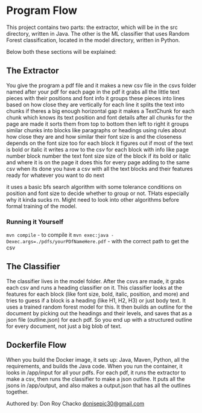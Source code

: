 # Program Flow

This project contains two parts: the extractor, which will be in the src directory, written in Java.
The other is the ML classifier that uses Random Forest classification, located in the model directory, written in Python.

Below both these sections will be explained:

## The Extractor
You give the program a pdf file and
it makes a new csv file in the csvs folder named after your pdf
for each page in the pdf
  it grabs all the little text pieces with their positions and font info
  it groups these pieces into lines based on how close they are vertically
  for each line it splits the text into chunks if theres a big enough horizontal gap
  it makes a TextChunk for each chunk which knows its text position and font details
after all chunks for the page are made it sorts them from top to bottom then left to right
it groups similar chunks into blocks like paragraphs or headings using rules about how close they are and how similar their font size is and the closeness depends on the font size too
for each block it figures out if most of the text is bold or italic
it writes a row to the csv for each block with info like page number block number the text font size size of the block if its bold or italic and where it is on the page
it does this for every page adding to the same csv
when its done you have a csv with all the text blocks and their features ready for whatever you want to do next

it uses a basic bfs search algorithm with some tolerance conditions on position and font size to decide whether to group or not. THats especially why it kinda sucks rn. Might need to look into other algorithms before formal training of the model.

### Running it Yourself

`mvn compile` - to compile it
`mvn exec:java -Dexec.args=./pdfs/yourPDfNameHere.pdf` - with the correct path to get the csv

## The Classifier
The classifier lives in the model folder. After the csvs are made, it grabs each csv and runs a heading classifier on it. This classifier looks at the features for each block (like font size, bold, italic, position, and more) and tries to guess if a block is a heading (like H1, H2, H3) or just body text. It uses a trained random forest model for this. It then builds an outline for the document by picking out the headings and their levels, and saves that as a json file (outline.json) for each pdf. So you end up with a structured outline for every document, not just a big blob of text.

## Dockerfile Flow

When you build the Docker image, it sets up: Java, Maven, Python, all the requirements, and builds the Java code. When you run the container, it looks in /app/input for all your pdfs. For each pdf, it runs the extractor to make a csv, then runs the classifier to make a json outline. It puts all the jsons in /app/output, and also makes a output.json that has all the outlines together.

Authored by: Don Roy Chacko <donisepic30@gmail.com>
